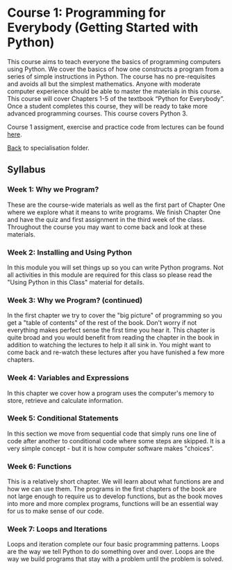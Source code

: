 # Course 1: Programming for Everybody (Getting Started with Python)
This course aims to teach everyone the basics of programming computers using Python. We cover the basics of how one constructs a program from a series of simple instructions in Python.  The course has no pre-requisites and avoids all but the simplest mathematics. Anyone with moderate computer experience should be able to master the materials in this course. This course will cover Chapters 1-5 of the textbook “Python for Everybody”.  Once a student completes this course, they will be ready to take more advanced programming courses. This course covers Python 3.

Course 1 assigment, exercise and practice code from lectures can be found [here](./code). 

[Back](https://github.com/altaafkhan/py4e) to specialisation folder.

## Syllabus
### Week 1: Why we Program?
These are the course-wide materials as well as the first part of Chapter One where we explore what it means to write programs. We finish Chapter One and have the quiz and first assignment in the third week of the class. Throughout the course you may want to come back and look at these materials.

### Week 2: Installing and Using Python
In this module you will set things up so you can write Python programs. Not all activities in this module are required for this class so please read the "Using Python in this Class" material for details.

### Week 3: Why we Program? (continued)
In the first chapter we try to cover the "big picture" of programming so you get a "table of contents" of the rest of the book. Don't worry if not everything makes perfect sense the first time you hear it. This chapter is quite broad and you would benefit from reading the chapter in the book in addition to watching the lectures to help it all sink in. You might want to come back and re-watch these lectures after you have funished a few more chapters.

### Week 4: Variables and Expressions
In this chapter we cover how a program uses the computer's memory to store, retrieve and calculate information.

### Week 5: Conditional Statements
In this section we move from sequential code that simply runs one line of code after another to conditional code where some steps are skipped. It is a very simple concept - but it is how computer software makes "choices".

### Week 6: Functions
This is a relatively short chapter. We will learn about what functions are and how we can use them. The programs in the first chapters of the book are not large enough to require us to develop functions, but as the book moves into more and more complex programs, functions will be an essential way for us to make sense of our code.

### Week 7: Loops and Iterations
Loops and iteration complete our four basic programming patterns. Loops are the way we tell Python to do something over and over. Loops are the way we build programs that stay with a problem until the problem is solved.
